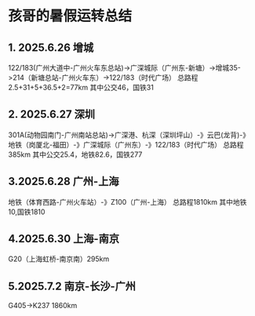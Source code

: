 # 孩哥的暑假运转总结

## 1. 2025.6.26 增城
122/183(广州大道中-广州火车东总站)->广深城际（广州东-新塘）->增城35->214（新塘总站-广州火车东）->122/183（时代广场）
总路程 2.5+31+5+36.5+2=77km
其中公交46，国铁31

## 2. 2025.6.27 深圳
301A(动物园南门-广州南站总站)->广深港、杭深（深圳坪山）-》云巴(龙背)-》地铁（岗厦北-福田）-》广深城际（广州东）-》122/183（时代广场）
总路程 385km
其中公交25.4，地铁82.6，国铁277

## 3.2025.6.28 广州-上海
地铁（体育西路-广州火车站）-》Z100（广州-上海）
总路程1810km
其中地铁10,国铁1810

## 4.2025.6.30 上海-南京
G20（上海虹桥-南京南）295km

## 5.2025.7.2 南京-长沙-广州
G405->K237
1860km

